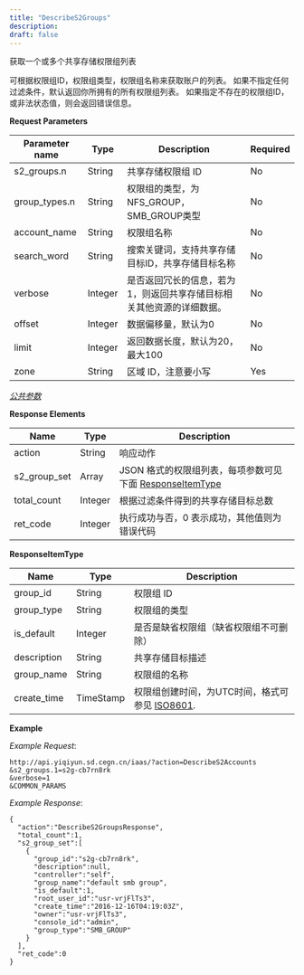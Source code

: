 ```yaml
---
title: "DescribeS2Groups"
description: 
draft: false
---
```




获取一个或多个共享存储权限组列表

可根据权限组ID，权限组类型，权限组名称来获取账户的列表。 如果不指定任何过滤条件，默认返回你所拥有的所有权限组列表。 如果指定不存在的权限组ID，或非法状态值，则会返回错误信息。

**Request Parameters**

| Parameter name | Type | Description | Required |
| --- | --- | --- | --- |
| s2_groups.n | String | 共享存储权限组 ID | No |
| group_types.n | String | 权限组的类型，为NFS_GROUP，SMB_GROUP类型 | No |
| account_name | String | 权限组名称 | No |
| search_word | String | 搜索关键词，支持共享存储目标ID，共享存储目标名称 | No |
| verbose | Integer | 是否返回冗长的信息，若为1，则返回共享存储目标相关其他资源的详细数据。 | No |
| offset | Integer | 数据偏移量，默认为0 | No |
| limit | Integer | 返回数据长度，默认为20，最大100 | No |
| zone | String | 区域 ID，注意要小写 | Yes |

[_公共参数_](../../../parameters/)

**Response Elements**

| Name | Type | Description |
| --- | --- | --- |
| action | String | 响应动作 |
| s2_group_set | Array | JSON 格式的权限组列表，每项参数可见下面 [ResponseItemType](#responseitemtype) |
| total_count | Integer | 根据过滤条件得到的共享存储目标总数 |
| ret_code | Integer | 执行成功与否，0 表示成功，其他值则为错误代码 |

**ResponseItemType**

| Name | Type | Description |
| --- | --- | --- |
| group_id | String | 权限组 ID |
| group_type | String | 权限组的类型 |
| is_default | Integer | 是否是缺省权限组（缺省权限组不可删除） |
| description | String | 共享存储目标描述 |
| group_name | String | 权限组的名称 |
| create_time | TimeStamp | 权限组创建时间，为UTC时间，格式可参见 [ISO8601](http://www.w3.org/TR/NOTE-datetime). |

**Example**

_Example Request_:

```
http://api.yiqiyun.sd.cegn.cn/iaas/?action=DescribeS2Accounts
&s2_groups.1=s2g-cb7rn8rk
&verbose=1
&COMMON_PARAMS
```

_Example Response_:

```
{
  "action":"DescribeS2GroupsResponse",
  "total_count":1,
  "s2_group_set":[
    {
      "group_id":"s2g-cb7rn8rk",
      "description":null,
      "controller":"self",
      "group_name":"default smb group",
      "is_default":1,
      "root_user_id":"usr-vrjFlTs3",
      "create_time":"2016-12-16T04:19:03Z",
      "owner":"usr-vrjFlTs3",
      "console_id":"admin",
      "group_type":"SMB_GROUP"
    }
  ],
  "ret_code":0
}
```
